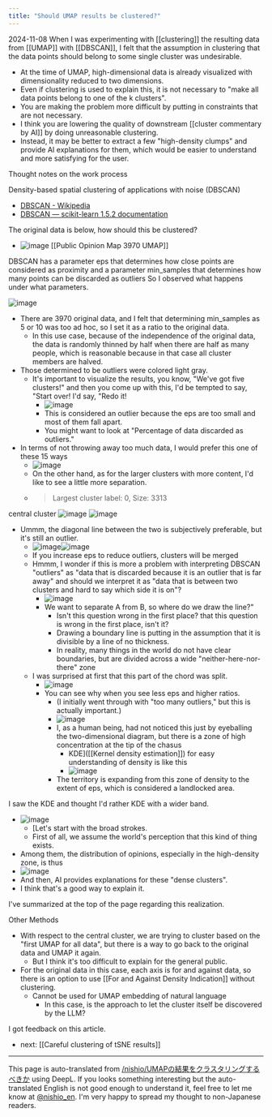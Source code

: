 ```yaml
---
title: "Should UMAP results be clustered?"
---
```


2024-11-08
When I was experimenting with [[clustering]] the resulting data from [[UMAP]] with [[DBSCAN]], I felt that the assumption in clustering that the data points should belong to some single cluster was undesirable.
- At the time of UMAP, high-dimensional data is already visualized with dimensionality reduced to two dimensions.
- Even if clustering is used to explain this, it is not necessary to "make all data points belong to one of the k clusters".
- You are making the problem more difficult by putting in constraints that are not necessary.
- I think you are lowering the quality of downstream [[cluster commentary by AI]] by doing unreasonable clustering.
- Instead, it may be better to extract a few "high-density clumps" and provide AI explanations for them, which would be easier to understand and more satisfying for the user.


Thought notes on the work process

Density-based spatial clustering of applications with noise (DBSCAN)
- [DBSCAN - Wikipedia](https://en.wikipedia.org/wiki/DBSCAN)
- [DBSCAN — scikit-learn 1.5.2 documentation](https://scikit-learn.org/1.5/modules/generated/sklearn.cluster.DBSCAN.html)

The original data is below, how should this be clustered?
- ![image](https://gyazo.com/4c53444cfe6888501007550891140609/thumb/1000) [[Public Opinion Map 3970 UMAP]]

DBSCAN has a parameter eps that determines how close points are considered as proximity and a parameter min_samples that determines how many points can be discarded as outliers
So I observed what happens under what parameters.

![image](https://gyazo.com/d6e9a06a53a2bf02680914a2f18fddb4/thumb/1000)
- There are 3970 original data, and I felt that determining min_samples as 5 or 10 was too ad hoc, so I set it as a ratio to the original data.
    - In this use case, because of the independence of the original data, the data is randomly thinned by half when there are half as many people, which is reasonable because in that case all cluster members are halved.
- Those determined to be outliers were colored light gray.
    - It's important to visualize the results, you know, "We've got five clusters!" and then you come up with this, I'd be tempted to say, "Start over! I'd say, "Redo it!
        - ![image](https://gyazo.com/74f7654f8031ac018d3849e295b535ac/thumb/1000)
        - This is considered an outlier because the eps are too small and most of them fall apart.
        - You might want to look at "Percentage of data discarded as outliers."
- In terms of not throwing away too much data, I would prefer this one of these 15 ways
    - ![image](https://gyazo.com/8a4dc6a47ddfa51005fbc8fd787bb830/thumb/1000)
    - On the other hand, as for the larger clusters with more content, I'd like to see a little more separation.
    - > Largest cluster label: 0, Size: 3313

central cluster
![image](https://gyazo.com/ca78ba9feeb5beabee68258e4128cdc9/thumb/1000)
![image](https://gyazo.com/2ede642899c3f91ba27476630daa82f7/thumb/1000)
- Ummm, the diagonal line between the two is subjectively preferable, but it's still an outlier.
    - ![image](https://gyazo.com/868a75c921455b846d041acd1ca2a45c/thumb/1000)![image](https://gyazo.com/8f47923a4850a422f8cd1d6b127b5db3/thumb/1000)
    - If you increase eps to reduce outliers, clusters will be merged
    - Hmmm, I wonder if this is more a problem with interpreting DBSCAN "outliers" as "data that is discarded because it is an outlier that is far away" and should we interpret it as "data that is between two clusters and hard to say which side it is on"?
        - ![image](https://gyazo.com/a7b9acd91aa50cf79544b11fff78fde0/thumb/1000)
        - We want to separate A from B, so where do we draw the line?"
            - Isn't this question wrong in the first place? that this question is wrong in the first place, isn't it?
            - Drawing a boundary line is putting in the assumption that it is divisible by a line of no thickness.
            - In reality, many things in the world do not have clear boundaries, but are divided across a wide "neither-here-nor-there" zone
    - I was surprised at first that this part of the chord was split.
        - ![image](https://gyazo.com/1868854c22611da841d329133a1d4e76/thumb/1000)
        - You can see why when you see less eps and higher ratios.
            - (I initially went through with "too many outliers," but this is actually important.)
            - ![image](https://gyazo.com/a2298c62327fa77c07790025c226b0c0/thumb/1000)
            - I, as a human being, had not noticed this just by eyeballing the two-dimensional diagram, but there is a zone of high concentration at the tip of the chasus
                - KDE]([[Kernel density estimation]]) for easy understanding of density is like this
                - ![image](https://gyazo.com/4e9837dedb502ad1e9f52e4f334e0258/thumb/1000)
            - The territory is expanding from this zone of density to the extent of eps, which is considered a landlocked area.

I saw the KDE and thought I'd rather KDE with a wider band.
- ![image](https://gyazo.com/fb307a29abb597198aff6c47bdc4034f/thumb/1000)
    - [Let's start with the broad strokes.
    - First of all, we assume the world's perception that this kind of thing exists.
- Among them, the distribution of opinions, especially in the high-density zone, is thus
- ![image](https://gyazo.com/5eb99e21a33cd7a7e65d68bfb98457aa/thumb/1000)
- And then, AI provides explanations for these "dense clusters".
- I think that's a good way to explain it.

I've summarized at the top of the page regarding this realization.

Other Methods
- With respect to the central cluster, we are trying to cluster based on the "first UMAP for all data", but there is a way to go back to the original data and UMAP it again.
    - But I think it's too difficult to explain for the general public.
- For the original data in this case, each axis is for and against data, so there is an option to use [[For and Against Density Indication]] without clustering.
    - Cannot be used for UMAP embedding of natural language
        - In this case, is the approach to let the cluster itself be discovered by the LLM?

I got feedback on this article.
- next:  [[Careful clustering of tSNE results]]

---
This page is auto-translated from [/nishio/UMAPの結果をクラスタリングするべきか](https://scrapbox.io/nishio/UMAPの結果をクラスタリングするべきか) using DeepL. If you looks something interesting but the auto-translated English is not good enough to understand it, feel free to let me know at [@nishio_en](https://twitter.com/nishio_en). I'm very happy to spread my thought to non-Japanese readers.